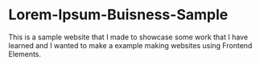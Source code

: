 # Lorem-Ipsum-Buisness-Sample
This is a sample website that I made to showcase some work that I have learned and I wanted to make a example making websites using Frontend Elements.
